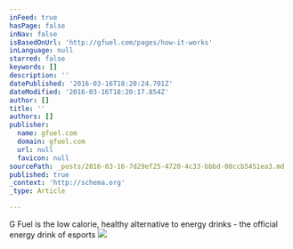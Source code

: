 ```yaml
---
inFeed: true
hasPage: false
inNav: false
isBasedOnUrl: 'http://gfuel.com/pages/how-it-works'
inLanguage: null
starred: false
keywords: []
description: ''
datePublished: '2016-03-16T18:20:24.701Z'
dateModified: '2016-03-16T18:20:17.854Z'
author: []
title: ''
authors: []
publisher:
  name: gfuel.com
  domain: gfuel.com
  url: null
  favicon: null
sourcePath: _posts/2016-03-16-7d29ef25-4720-4c33-bbbd-08ccb5451ea3.md
published: true
_context: 'http://schema.org'
_type: Article

---
```

G Fuel is the low calorie, healthy alternative to energy drinks - the official energy drink of esports
![](http://cdn.shopify.com/s/files/1/0223/3113/t/15/assets/how-it-works-product.png?16089651943408287567)